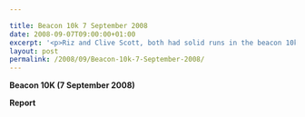 ```yaml
---

title: Beacon 10k 7 September 2008
date: 2008-09-07T09:00:00+01:00
excerpt: '<p>Riz and Clive Scott, both had solid runs in the beacon 10k Brendan Ward, Club Chairman Beacon 10K 7 September Photos Report Results</p>'
layout: post
permalink: /2008/09/Beacon-10k-7-September-2008/
---
```

**Beacon 10K (7 September 2008)**

**<a name="report"></a>Report**